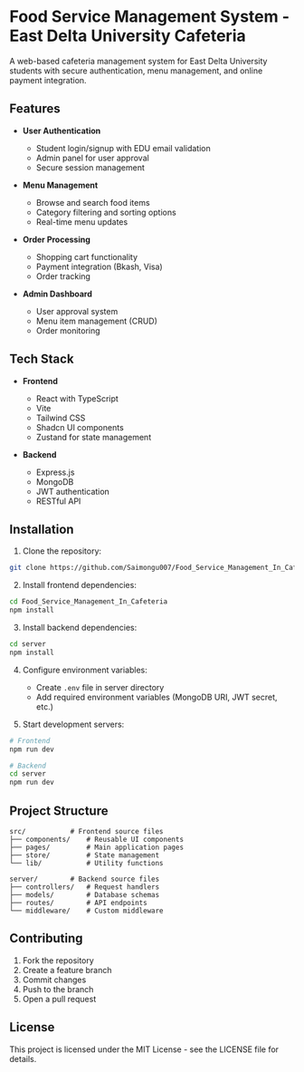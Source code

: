 # Food Service Management System - East Delta University Cafeteria

A web-based cafeteria management system for East Delta University students with secure authentication, menu management, and online payment integration.

## Features

- **User Authentication**
  - Student login/signup with EDU email validation
  - Admin panel for user approval
  - Secure session management

- **Menu Management**
  - Browse and search food items
  - Category filtering and sorting options
  - Real-time menu updates

- **Order Processing**
  - Shopping cart functionality
  - Payment integration (Bkash, Visa)
  - Order tracking

- **Admin Dashboard**
  - User approval system
  - Menu item management (CRUD)
  - Order monitoring

## Tech Stack

- **Frontend**
  - React with TypeScript
  - Vite
  - Tailwind CSS
  - Shadcn UI components
  - Zustand for state management

- **Backend**
  - Express.js
  - MongoDB
  - JWT authentication
  - RESTful API

## Installation

1. Clone the repository:
```bash
git clone https://github.com/Saimongu007/Food_Service_Management_In_Cafeteria.git
```

2. Install frontend dependencies:
```bash
cd Food_Service_Management_In_Cafeteria
npm install
```

3. Install backend dependencies:
```bash
cd server
npm install
```

4. Configure environment variables:
   - Create `.env` file in server directory
   - Add required environment variables (MongoDB URI, JWT secret, etc.)

5. Start development servers:
```bash
# Frontend
npm run dev

# Backend
cd server
npm run dev
```

## Project Structure

```
src/           # Frontend source files
├── components/    # Reusable UI components
├── pages/         # Main application pages
├── store/         # State management
└── lib/           # Utility functions

server/        # Backend source files
├── controllers/   # Request handlers
├── models/        # Database schemas
├── routes/        # API endpoints
└── middleware/    # Custom middleware
```

## Contributing

1. Fork the repository
2. Create a feature branch
3. Commit changes
4. Push to the branch
5. Open a pull request

## License

This project is licensed under the MIT License - see the LICENSE file for details.

